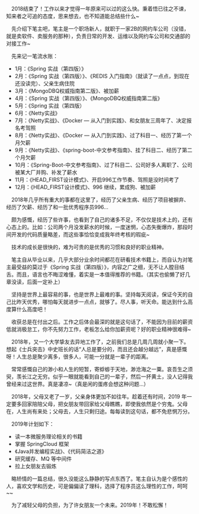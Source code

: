 &emsp;2018结束了！工作以来才觉得一年原来可以过的这么快。秉着悟已往之不谏，知来者之可追的态度，思来想去，也不知道能总结些什么~

&emsp;先介绍下笔主吧，笔主是一个职场新人，就职于一家2B的网约车公司（没错，就是卖软件、卖服务的那种），负责日常的开发、运维以及网约车公司和交通部的对接工作~

&emsp;先来记一笔流水账：

- 1月：《Spring 实战（第四版）》
- 2月：《Spring 实战（第四版）》、《REDIS 入门指南》（就读了一点点，到现在还没读完）、父亲生病住院
- 3月：《MongoDBQ权威指南第二版》、被加薪
- 4月：《Spring 实战（第四版）》、《MongoDBQ权威指南第二版》
- 5月：《Spring 实战（第四版）
- 6月：《Netty实战》
- 7月：《Netty实战》、《Docker — 从入门到实践》、和女朋友三周年了、决定报名考驾照
- 8月：《Netty实战》、《Docker — 从入门到实践》、过了科目一、经历了第一个月欠薪
- 9月：《Netty实战》、《spring-boot-中文参考指南》、挂了科目二、经历了第二个月欠薪
- 10月：《Spring-Boot-中文参考指南》、过了科目二、公司好多人离职了、公司被某大厂并购、补发了薪水
- 11月：《HEAD_FIRST设计模式》、开启996工作节奏、驾照是没时间考了
- 12月：《HEAD_FIRST设计模式》、996 继续，累成狗、被加薪

&emsp;2018年几乎所有重大的事都在这里了，经历了父亲生病、经历了项目被摒弃、经历了欠薪、经历了和一批优秀程序员996...  

&emsp;颇为感慨，经历了些许事，也看到了自己的诸多不足，不仅仅是技术上的，还有心态上的。比如：公司两个月没发薪水的时候，一度迷惘，心态失衡爆炸，那段时间开发的代码质量略差，而这些事恰恰变成我年终考核的瑕疵~  

&emsp;技术的成长是很快的，难为可贵的是优秀的习惯和良好的职业精神。 

&emsp;笔主自从毕业以来，几乎大部分业余时间都花在研看技术书籍上，而自认为对笔主最受益的莫过于《Spring 实战（第四版）》，内容之广之细，无不让人膛目结舌。而且，语言也不晦涩难懂，着实是一本值得推荐的书籍。（其实也偷懒了好几章没读，后面一定补上）

&emsp;坚持是世界上最容易的事，也是世界上最难的事。坚持每天阅读，保证今天的自己比昨天优秀，哪怕每天就进步一点点，就够了。尽人事，听天命。能达到什么高度算什么高度吧！

&emsp;收获总是在付出之后。工作之后体会最深的就是这句话了，不能因为目前的薪资低就消极怠工，你不先努力工作，老板怎么给你加薪资呢？好的职业精神很难得~

&emsp;2018年，又一个大学挚友去异地工作了，之前我们总是几周几周就小聚一下。想起《士兵突击》中史班长的话“人总是要分的，而且还会越分越远”，真是感慨呀！人生总是聚少离多，很多人，可能一分就是一辈子的距离。

&emsp;常常感慨自己的渺小和人生的短暂，寄蜉蝣于天地，渺沧海之一粟。哀吾生之须臾，羡长江之无穷。似乎一眼就能看到自己的一辈子，然后一抔黄土，没人记得我曾经来过这世界。真是凄凉~（真是闲的蛋疼会想这种问题...）

&emsp;2018年，父母又老了一岁，父亲身体更加不如往年。趁着还有时间，2019 年一定要多回家陪陪父母，把女朋友带回家给父母瞧瞧，即使我依然是个穷鬼。父母在，人生尚有来处；父母去，人生只剩归途。每每读到这句话，都不免悲惘万分。

&emsp;2019年计划如下：

- 读一本微服务理论相关的书籍
- 掌握 SpringCloud 框架
- 《Java并发编程实战》、《代码简洁之道》
- 研究缓存、MQ 等中间件
- 拉上女朋友去锻炼

&emsp;略矫情的一篇总结，很久没能这么静静的写点东西了。笔主自认为是个感性的人，喜欢文学和历史，可是偏偏读了理科，选择了程序员这么理性的工作，呵呵~~

&emsp;为了减轻父母的负担，为了许女朋友一个未来。2019年！不敢松懈！


